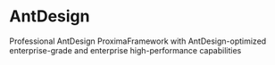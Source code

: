# AntDesign
Professional AntDesign ProximaFramework with AntDesign-optimized enterprise-grade and enterprise high-performance capabilities
